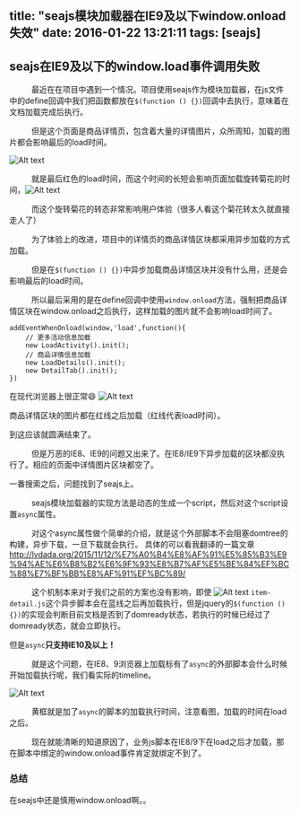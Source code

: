 title: "seajs模块加载器在IE9及以下window.onload失效"
date: 2016-01-22 13:21:11
tags: [seajs]
---

## seajs在IE9及以下的window.load事件调用失败

&nbsp;&nbsp;&nbsp;&nbsp;&nbsp;&nbsp;&nbsp;&nbsp;&nbsp;&nbsp;最近在在项目中遇到一个情况。项目使用seajs作为模块加载器，在js文件中的define回调中我们把函数都放在`$(function () {})`回调中去执行，意味着在文档加载完成后执行。

&nbsp;&nbsp;&nbsp;&nbsp;&nbsp;&nbsp;&nbsp;&nbsp;&nbsp;&nbsp;但是这个页面是商品详情页，包含着大量的详情图片，众所周知，加载的图片都会影响最后的load时间。

![Alt text](http://7xpcne.com1.z0.glb.clouddn.com/seajs-load-1453433652471.png)

&nbsp;&nbsp;&nbsp;&nbsp;&nbsp;&nbsp;&nbsp;&nbsp;&nbsp;&nbsp;就是最后红色的load时间，而这个时间的长短会影响页面加载旋转菊花的时间，![Alt text](http://7xpcne.com1.z0.glb.clouddn.com/seajs-load-1453433717727.png)

&nbsp;&nbsp;&nbsp;&nbsp;&nbsp;&nbsp;&nbsp;&nbsp;&nbsp;&nbsp;而这个旋转菊花的转态非常影响用户体验（很多人看这个菊花转太久就直接走人了）

&nbsp;&nbsp;&nbsp;&nbsp;&nbsp;&nbsp;&nbsp;&nbsp;&nbsp;&nbsp;为了体验上的改进，项目中的详情页的商品详情区块都采用异步加载的方式加载。

&nbsp;&nbsp;&nbsp;&nbsp;&nbsp;&nbsp;&nbsp;&nbsp;&nbsp;&nbsp;但是在`$(function () {})`中异步加载商品详情区块并没有什么用，还是会影响最后的load时间。

&nbsp;&nbsp;&nbsp;&nbsp;&nbsp;&nbsp;&nbsp;&nbsp;&nbsp;&nbsp;所以最后采用的是在define回调中使用`window.onload`方法，强制把商品详情区块在window.onload之后执行，这样加载的图片就不会影响load时间了。

```
addEventWhenOnload(window,'load',function(){
	// 更多活动信息加载
    new LoadActivity().init();
    // 商品详情信息加载
    new LoadDetails().init();
    new DetailTab().init();
})
```

在现代浏览器上很正常:smile:
![Alt text](http://7xpcne.com1.z0.glb.clouddn.com/seajs-load-1453435088012.png)

商品详情区块的图片都在红线之后加载（红线代表load时间）。

到这应该就圆满结束了。

&nbsp;&nbsp;&nbsp;&nbsp;&nbsp;&nbsp;&nbsp;&nbsp;&nbsp;&nbsp;但是万恶的IE8、IE9的问题又出来了。在IE8/IE9下异步加载的区块都没执行了。相应的页面中详情图片区块都空了。

一番搜索之后，问题找到了seajs上。

&nbsp;&nbsp;&nbsp;&nbsp;&nbsp;&nbsp;&nbsp;&nbsp;&nbsp;&nbsp;seajs模块加载器的实现方法是动态的生成一个script，然后对这个script设置`async`属性。

&nbsp;&nbsp;&nbsp;&nbsp;&nbsp;&nbsp;&nbsp;&nbsp;&nbsp;&nbsp;对这个async属性做个简单的介绍，就是这个外部脚本不会阻塞domtree的构建，异步下载，一旦下载就会执行。
具体的可以看我翻译的一篇文章
http://lvdada.org/2015/11/12/%E7%A0%B4%E8%AF%91%E5%85%B3%E9%94%AE%E6%B8%B2%E6%9F%93%E8%B7%AF%E5%BE%84%EF%BC%88%E7%BF%BB%E8%AF%91%EF%BC%89/

&nbsp;&nbsp;&nbsp;&nbsp;&nbsp;&nbsp;&nbsp;&nbsp;&nbsp;&nbsp;这个机制本来对于我们之前的方案也没有影响，即使
![Alt text](http://7xpcne.com1.z0.glb.clouddn.com/seajs-load-1453439293592.png)
`item-detail.js`这个异步脚本会在蓝线之后再加载执行，但是jquery的`$(function () {})`的实现会判断目前文档是否到了domready状态，若执行的时候已经过了domready状态，就会立即执行。

但是`async`**只支持IE10及以上！**

&nbsp;&nbsp;&nbsp;&nbsp;&nbsp;&nbsp;&nbsp;&nbsp;&nbsp;&nbsp;就是这个问题，在IE8、9浏览器上加载标有了`async`的外部脚本会什么时候开始加载执行呢，我们看实际的timeline。

![Alt text](http://7xpcne.com1.z0.glb.clouddn.com/seajs-load-1453437393053.png)

&nbsp;&nbsp;&nbsp;&nbsp;&nbsp;&nbsp;&nbsp;&nbsp;&nbsp;&nbsp;黄框就是加了`async`的脚本的加载执行时间，注意看图，加载的时间在load之后。

&nbsp;&nbsp;&nbsp;&nbsp;&nbsp;&nbsp;&nbsp;&nbsp;&nbsp;&nbsp;现在就能清晰的知道原因了，业务js脚本在IE8/9下在load之后才加载，那在脚本中绑定的window.onload事件肯定就绑定不到了。

### 总结
在seajs中还是慎用window.onload啊。。
